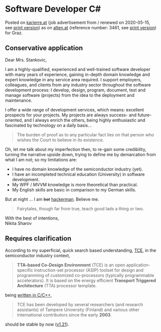 # Software Developer C#

Posted on [karierre.at](https://www.karriere.at/jobs/5662416) (job advertisement from / renewed on 2020-05-15, see [print version](media/karriere.at.pdf)) as on [alten.at](https://www.alten.at/en/career/jobs/3461-software-developer-c--.net-oracle-semiconductor-bst/) (reference number: 3461, see [print version](media/alten.at.pdf)) for Graz.

## Conservative application

Dear Mrs. Stankovic,

I am a highly-qualified, experienced and well-trained software developer with many years of experience, gaining in-depth domain knowledge and expert knowledge in any service area required. I support employers, colleagues, and clients from any industry sector throughout the software development process: I develop, design, program, document, test and manage software (projects) from the idea to the deployment and maintenance.

I offer a wide range of development services, which means: excellent prospects for your projects. My projects are always success- and future-oriented, and I always enrich the others, being highly enthusiastic and fascinated by technology on a daily basis…

> The burden of proof as to any particular fact lies on that person who wishes the Court to believe in its existence.

Oh, let me talk about my imperfection then, to re-gain some credibility, turning the narrative upside down, trying to define me by demarcation from what I am not; so my limitations are:

- I have no domain knowledge of the semiconductor industry (yet).
- I have an incompleted technical education (University) in software development.
- My WPF / MVVM knowledge is more theoretical than practical.
- My English skills are basic in comparison to my German skills.

But at night … I am ~~bat~~ [hackerman](https://youtu.be/KEkrWRHCDQU?t=134). Believe me.

> Fairytales, though far from true, teach good lads a thing or two.

With the best of intentions,  
Nikita Sharov

## Requires clarification

According to my superficial, quick search based understanding, [TCE](https://github.com/cpc/tce), in the semiconductor industry context,

> **TTA-based Co-Design Environment** (TCE) is an open application-specific instruction-set processor (ASIP) toolset for design and programming of customized co-processors (typically programmable accelerators). It is based on the energy efficient **Transport Triggered Architecture** (TTA) processor template.

being [written in C/C++](https://github.com/search?q=repo%3Acpc%2Ftce+language%3AC&type=Code),

> TCE has been developed by several researchers (and research assistants) of Tampere University (Finland) and various other international contributors since the early **2003**.

should be stable by now ([v1.21](https://github.com/cpc/tce/blob/master/tce/CHANGES)).
